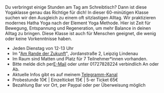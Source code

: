 Du verbringst einige Stunden am Tag am Schreibtisch? Dann ist diese Yogaklasse genau das Richtige für dich! In dieser 60-minütigen Klasse suchen wir den Ausgleich zu einem oft sitzlastigen Alltag. Wir praktizieren modernes Hatha Yoga nach der Element Yoga Methode. Hier ist Zeit für Bewegung, Entspannung und Regeneration, um mehr Balance in deinen Alltag zu bringen. Diese Klasse ist auch für Menschen geeignet, die wenig oder keine Vorkenntnisse haben.

* Jeden Dienstag von 12-13 Uhr
* Im "[Am Rande der Zukunft](https://maps.app.goo.gl/5bnPixEURjNNLczr5)", Jordanstraße 2, Leipzig Lindenau
* Im Raum sind Matten und Platz für 7 Teilnehmer*innen vorhanden.
* Bitte melde dich per[E-Mail](mailto:yoga-mit-antonia@posteo.de) oder unter 01727828224 verbindlich An oder Ab.
* Aktuelle Infos gibt es auf meinem [Telegramm-Kanal](https://t.me/yoga_mit_antonia) 
* Probestunde 10€ | Einzelticket 15€ | 5-er Ticket 65€
* Bezahlung Bar vor Ort, per Paypal oder per Überweisung möglich
